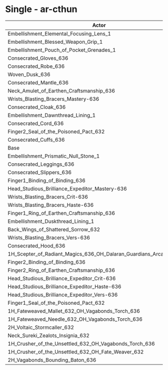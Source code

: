 # Single - ar-cthun
| Actor | DPS | Increase |
|---|:---:|:---:|
|Embellishment_Elemental_Focusing_Lens_1|971651|0.53%|
|Embellishment_Blessed_Weapon_Grip_1|969689|0.33%|
|Embellishment_Pouch_of_Pocket_Grenades_1|969333|0.29%|
|Consecrated_Gloves_636|968522|0.21%|
|Consecrated_Robe_636|968025|0.16%|
|Woven_Dusk_636|967848|0.14%|
|Consecrated_Mantle_636|967685|0.12%|
|Neck_Amulet_of_Earthen_Craftsmanship_636|967334|0.08%|
|Wrists_Blasting_Bracers_Mastery-636|966839|0.03%|
|Consecrated_Cloak_636|966730|0.02%|
|Embellishment_Dawnthread_Lining_1|966643|0.01%|
|Consecrated_Cord_636|966642|0.01%|
|Finger2_Seal_of_the_Poisoned_Pact_632|966636|0.01%|
|Consecrated_Cuffs_636|966617|0.01%|
|Base|966518|0.00%|
|Embellishment_Prismatic_Null_Stone_1|966332|-0.02%|
|Consecrated_Leggings_636|966179|-0.04%|
|Consecrated_Slippers_636|966143|-0.04%|
|Finger1_Binding_of_Binding_636|966126|-0.04%|
|Head_Studious_Brilliance_Expeditor_Mastery-636|965974|-0.06%|
|Wrists_Blasting_Bracers_Crit-636|965905|-0.06%|
|Wrists_Blasting_Bracers_Haste-636|965813|-0.07%|
|Finger1_Ring_of_Earthen_Craftsmanship_636|965735|-0.08%|
|Embellishment_Duskthread_Lining_1|965721|-0.08%|
|Back_Wings_of_Shattered_Sorrow_632|964933|-0.16%|
|Wrists_Blasting_Bracers_Vers-636|964904|-0.17%|
|Consecrated_Hood_636|964024|-0.26%|
|1H_Scepter_of_Radiant_Magics_636_OH_Dalaran_Guardians_Arcanotool_632|963317|-0.33%|
|Finger2_Binding_of_Binding_636|962675|-0.40%|
|Finger2_Ring_of_Earthen_Craftsmanship_636|962479|-0.42%|
|Head_Studious_Brilliance_Expeditor_Crit-636|961813|-0.49%|
|Head_Studious_Brilliance_Expeditor_Haste-636|961745|-0.49%|
|Head_Studious_Brilliance_Expeditor_Vers-636|961233|-0.55%|
|Finger1_Seal_of_the_Poisoned_Pact_632|957463|-0.94%|
|1H_Fateweaved_Mallet_632_OH_Vagabonds_Torch_636|957222|-0.96%|
|1H_Fateweaved_Needle_632_OH_Vagabonds_Torch_636|957214|-0.96%|
|2H_Voltaic_Stormcaller_632|940127|-2.73%|
|Neck_Sureki_Zealots_Insignia_632|931767|-3.60%|
|1H_Crusher_of_the_Unsettled_632_OH_Vagabonds_Torch_636|817363|-15.43%|
|1H_Crusher_of_the_Unsettled_632_OH_Fate_Weaver_632|813583|-15.82%|
|2H_Vagabonds_Bounding_Baton_636|790432|-18.22%|
